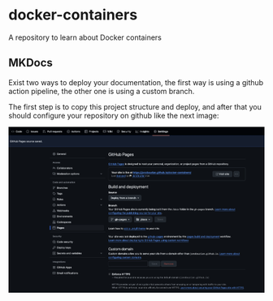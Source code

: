 # docker-containers
A repository to learn about Docker containers

## MKDocs

Exist two ways to deploy your documentation, the first way is using a github action pipeline, the other one is using a custom branch.

The first step is to copy this project structure and deploy, and after that you should configure your repository on github like the next image:

![alt text](image-1.png)